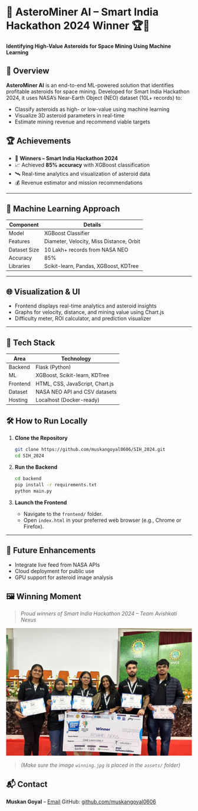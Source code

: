 # 🌌 AsteroMiner AI – Smart India Hackathon 2024 Winner 🏆🚀  
**Identifying High-Value Asteroids for Space Mining Using Machine Learning**



## 🧠 Overview

**AsteroMiner AI** is an end-to-end ML-powered solution that identifies profitable asteroids for space mining. Developed for Smart India Hackathon 2024, it uses NASA’s Near-Earth Object (NEO) dataset (10L+ records) to:

- Classify asteroids as high- or low-value using machine learning  
- Visualize 3D asteroid parameters in real-time  
- Estimate mining revenue and recommend viable targets  



## 🏆 Achievements

- 🥇 **Winners – Smart India Hackathon 2024**
- 📈 Achieved **85% accuracy** with XGBoost classification  
- 🛰️ Real-time analytics and visualization of asteroid data  
- 💰 Revenue estimator and mission recommendations  


---

## 🧪 Machine Learning Approach

| Component           | Details                                      |
|--------------------|----------------------------------------------|
| Model              | XGBoost Classifier                           |
| Features           | Diameter, Velocity, Miss Distance, Orbit     |
| Dataset Size       | 10 Lakh+ records from NASA NEO               |
| Accuracy           | 85%                                           |
| Libraries          | Scikit-learn, Pandas, XGBoost, KDTree        |

---

## 🌐 Visualization & UI

- Frontend displays real-time analytics and asteroid insights  
- Graphs for velocity, distance, and mining value using Chart.js  
- Difficulty meter, ROI calculator, and prediction visualizer  

---

## 🔌 Tech Stack

| Area     | Technology                         |
|----------|-------------------------------------|
| Backend  | Flask (Python)                      |
| ML       | XGBoost, Scikit-learn, KDTree       |
| Frontend | HTML, CSS, JavaScript, Chart.js     |
| Dataset  | NASA NEO API and CSV datasets       |
| Hosting  | Localhost (Docker-ready)            |


## 🛠️ How to Run Locally

1. **Clone the Repository**

   ```bash
   git clone https://github.com/muskangoyal0606/SIH_2024.git
   cd SIH_2024
   ```

2. **Run the Backend**

   ```bash
   cd backend
   pip install -r requirements.txt
   python main.py
   ```

3. **Launch the Frontend**

   * Navigate to the `frontend/` folder.
   * Open `index.html` in your preferred web browser (e.g., Chrome or Firefox).

---

## 🚀 Future Enhancements

* Integrate live feed from NASA APIs
* Cloud deployment for public use
* GPU support for asteroid image analysis


## 🖼️ Winning Moment

> *Proud winners of Smart India Hackathon 2024 – Team Avishkati Nexus*

![Winning Moment](static/images/sih.jpg)

> *(Make sure the image `winning.jpg` is placed in the `assets/` folder)*

   

## 📬 Contact

**Muskan Goyal** – [Email](mailto:goyalmuskan0606@gmail.com)
GitHub: [github.com/muskangoyal0606](https://github.com/muskangoyal0606)





